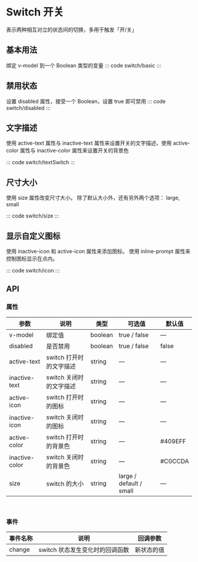 <script setup>
import basic from 'exam/switch/basic.vue'
import disabled from 'exam/switch/disabled.vue'
import size from 'exam/switch/size.vue'
import textSwitch from 'exam/switch/text-switch.vue'
import icon from 'exam/switch/icon.vue'
</script>

# Switch 开关

表示两种相互对立的状态间的切换，多用于触发「开/关」

## 基本用法

绑定 v-model 到一个 Boolean 类型的变量
::: code switch/basic
<basic></basic>
:::

## 禁用状态

设置 disabled 属性，接受一个 Boolean，设置 true 即可禁用
::: code switch/disabled
<disabled></disabled>
:::

## 文字描述

使用 active-text 属性与 inactive-text 属性来设置开关的文字描述，使用 active-color 属性与 inactive-color 属性来设置开关的背景色

::: code switch/textSwitch
<textSwitch></textSwitch>
:::

## 尺寸大小

使用 size 属性改变尺寸大小。 除了默认大小外，还有另外两个选项： large, small

::: code switch/size
<size></size>
:::

## 显示自定义图标

使用 inactive-icon 和 active-icon 属性来添加图标。 使用 inline-prompt 属性来控制图标显示在点内。

::: code switch/icon
<icon></icon>
:::

## API

### 属性

| 参数           | 说明                    | 类型    | 可选值                  | 默认值  |
| -------------- | ----------------------- | ------- | ----------------------- | ------- |
| v-model        | 绑定值                  | boolean | true / false            | —       |
| disabled       | 是否禁用                | boolean | true / false            | false   |
| active-text    | switch 打开时的文字描述 | string  | —                       | —       |
| inactive-text  | switch 关闭时的文字描述 | string  | —                       | —       |
| active-icon    | switch 打开时的图标     | string  | —                       | —       |
| inactive-icon  | switch 关闭时的图标     | string  | —                       | —       |
| active-color   | switch 打开时的背景色   | string  | —                       | #409EFF |
| inactive-color | switch 关闭时的背景色   | string  | —                       | #C0CCDA |
| size           | switch 的大小           | string  | large / default / small | —       |

<br/>

### 事件

| 事件名称 | 说明                            | 回调参数   |
| -------- | ------------------------------- | ---------- |
| change   | switch 状态发生变化时的回调函数 | 新状态的值 |
